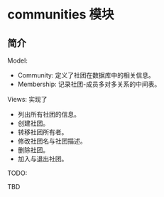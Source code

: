 # communities 模块

## 简介

Model:

- Community: 定义了社团在数据库中的相关信息。
- Membership: 记录社团-成员多对多关系的中间表。

Views: 实现了

- 列出所有社团的信息。
- 创建社团。
- 转移社团所有者。
- 修改社团名与社团描述。
- 删除社团。
- 加入与退出社团。

TODO:

TBD
